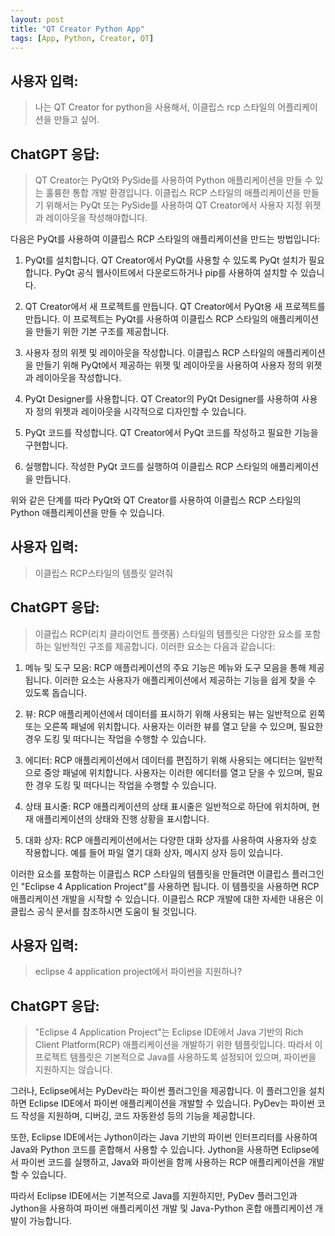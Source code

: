 ```yaml
---
layout: post
title: "QT Creator Python App"
tags: [App, Python, Creator, QT]
---
```


## 사용자 입력:
> 나는 QT Creator for python을 사용해서, 이클립스 rcp 스타일의 어플리케이션을 만들고 싶어.

## ChatGPT 응답:
> QT Creator는 PyQt와 PySide를 사용하여 Python 애플리케이션을 만들 수 있는 훌륭한 통합 개발 환경입니다. 이클립스 RCP 스타일의 애플리케이션을 만들기 위해서는 PyQt 또는 PySide를 사용하여 QT Creator에서 사용자 지정 위젯과 레이아웃을 작성해야합니다.

다음은 PyQt를 사용하여 이클립스 RCP 스타일의 애플리케이션을 만드는 방법입니다:

1. PyQt를 설치합니다. QT Creator에서 PyQt를 사용할 수 있도록 PyQt 설치가 필요합니다. PyQt 공식 웹사이트에서 다운로드하거나 pip를 사용하여 설치할 수 있습니다.

2. QT Creator에서 새 프로젝트를 만듭니다. QT Creator에서 PyQt용 새 프로젝트를 만듭니다. 이 프로젝트는 PyQt를 사용하여 이클립스 RCP 스타일의 애플리케이션을 만들기 위한 기본 구조를 제공합니다.

3. 사용자 정의 위젯 및 레이아웃을 작성합니다. 이클립스 RCP 스타일의 애플리케이션을 만들기 위해 PyQt에서 제공하는 위젯 및 레이아웃을 사용하여 사용자 정의 위젯과 레이아웃을 작성합니다.

4. PyQt Designer를 사용합니다. QT Creator의 PyQt Designer를 사용하여 사용자 정의 위젯과 레이아웃을 시각적으로 디자인할 수 있습니다.

5. PyQt 코드를 작성합니다. QT Creator에서 PyQt 코드를 작성하고 필요한 기능을 구현합니다.

6. 실행합니다. 작성한 PyQt 코드를 실행하여 이클립스 RCP 스타일의 애플리케이션을 만듭니다.

위와 같은 단계를 따라 PyQt와 QT Creator를 사용하여 이클립스 RCP 스타일의 Python 애플리케이션을 만들 수 있습니다.

## 사용자 입력:
> 이클립스 RCP스타일의 템플릿 알려줘

## ChatGPT 응답:
> 이클립스 RCP(리치 클라이언트 플랫폼) 스타일의 템플릿은 다양한 요소를 포함하는 일반적인 구조를 제공합니다. 이러한 요소는 다음과 같습니다:

1. 메뉴 및 도구 모음: RCP 애플리케이션의 주요 기능은 메뉴와 도구 모음을 통해 제공됩니다. 이러한 요소는 사용자가 애플리케이션에서 제공하는 기능을 쉽게 찾을 수 있도록 돕습니다.

2. 뷰: RCP 애플리케이션에서 데이터를 표시하기 위해 사용되는 뷰는 일반적으로 왼쪽 또는 오른쪽 패널에 위치합니다. 사용자는 이러한 뷰를 열고 닫을 수 있으며, 필요한 경우 도킹 및 떠다니는 작업을 수행할 수 있습니다.

3. 에디터: RCP 애플리케이션에서 데이터를 편집하기 위해 사용되는 에디터는 일반적으로 중앙 패널에 위치합니다. 사용자는 이러한 에디터를 열고 닫을 수 있으며, 필요한 경우 도킹 및 떠다니는 작업을 수행할 수 있습니다.

4. 상태 표시줄: RCP 애플리케이션의 상태 표시줄은 일반적으로 하단에 위치하며, 현재 애플리케이션의 상태와 진행 상황을 표시합니다.

5. 대화 상자: RCP 애플리케이션에서는 다양한 대화 상자를 사용하여 사용자와 상호 작용합니다. 예를 들어 파일 열기 대화 상자, 메시지 상자 등이 있습니다.

이러한 요소를 포함하는 이클립스 RCP 스타일의 템플릿을 만들려면 이클립스 플러그인인 "Eclipse 4 Application Project"를 사용하면 됩니다. 이 템플릿을 사용하면 RCP 애플리케이션 개발을 시작할 수 있습니다. 이클립스 RCP 개발에 대한 자세한 내용은 이클립스 공식 문서를 참조하시면 도움이 될 것입니다.

## 사용자 입력:
> eclipse 4 application project에서 파이썬을 지원하나?

## ChatGPT 응답:
> "Eclipse 4 Application Project"는 Eclipse IDE에서 Java 기반의 Rich Client Platform(RCP) 애플리케이션을 개발하기 위한 템플릿입니다. 따라서 이 프로젝트 템플릿은 기본적으로 Java를 사용하도록 설정되어 있으며, 파이썬을 지원하지는 않습니다.

그러나, Eclipse에서는 PyDev라는 파이썬 플러그인을 제공합니다. 이 플러그인을 설치하면 Eclipse IDE에서 파이썬 애플리케이션을 개발할 수 있습니다. PyDev는 파이썬 코드 작성을 지원하며, 디버깅, 코드 자동완성 등의 기능을 제공합니다.

또한, Eclipse IDE에서는 Jython이라는 Java 기반의 파이썬 인터프리터를 사용하여 Java와 Python 코드를 혼합해서 사용할 수 있습니다. Jython을 사용하면 Eclipse에서 파이썬 코드를 실행하고, Java와 파이썬을 함께 사용하는 RCP 애플리케이션을 개발할 수 있습니다.

따라서 Eclipse IDE에서는 기본적으로 Java를 지원하지만, PyDev 플러그인과 Jython을 사용하여 파이썬 애플리케이션 개발 및 Java-Python 혼합 애플리케이션 개발이 가능합니다.

